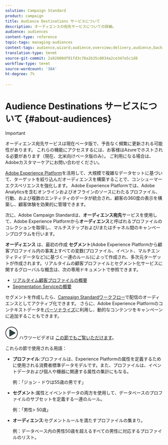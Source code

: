 ```yaml
---
solution: Campaign Standard
product: campaign
title: Audience Destinations サービスについて
description: オーディエンスの宛先サービスについての詳細。
audience: audiences
content-type: reference
topic-tags: managing-audiences
context-tags: audience,wizard;audience,overview;delivery,audience,back
translation-type: tm+mt
source-git-commit: 2a92600df01fd3c78a2b35c8034a2ce347e5c1d8
workflow-type: tm+mt
source-wordcount: '384'
ht-degree: 7%

---
```



# Audience Destinations サービスについて {#about-audiences}

>[!IMPORTANT]
>
>オーディエンス宛先サービスは現在ベータ版で、予告なく頻繁に更新される可能性があります。 これらの機能にアクセスするには、お客様はAzureでホストされる必要があります（現在、北米向けベータ版のみ）。 ご利用になる場合は、Adobeカスタマーケアにお問い合わせください。

[Adobe Experience Platform](https://docs.adobe.com/content/help/en/experience-platform/landing/home.html)を活用して、大規模で複雑なデータセットに基づいて、ターゲットを絞り込んだオーディエンスを構築することで、コンシューマーエクスペリエンスを強化します。 Adobe Experience Platformでは、Adobe Analyticsを含むオンラインおよびオフラインのソースにわたるプロファイル、行動、および複数のエンティティのデータが統合され、顧客の360度の表示を構築し、顧客体験を効果的に管理できます。

次に、Adobe Campaign Standardは、**オーディエンス宛先**&#x200B;サービスを使用して、Adobe Experience Platformから&#x200B;**オーディエンス**&#x200B;と呼ばれるプロファイルのコレクションを取得し、マルチステップおよび/またはチャネル間のキャンペーンプログラムを行います。

**オーディエンス** は、最初の作成 **セグメント**(Adobe Experience Platformから顧客プロファイル内の事実上すべての変数(プロファイル、イベント、マルチエンティティデータなど)に基づく一連のルール)によって作成され、多次元ターゲットが作成されます。リアルタイムの顧客プロファイルとセグメント化サービスに関するグローバルな概念は、次の専用ドキュメントで参照できます。

* [リアルタイム顧客プロファイルの概要](https://docs.adobe.com/content/help/ja-JP/experience-platform/profile/home.html)
* [Segmentation Serviceの概要](https://docs.adobe.com/content/help/en/experience-platform/segmentation/home.html)

セグメントを作成したら、[Campaign Standardワークフロー](../../automating/using/aep-targeting-audiences.md)で配信のオーディエンスとしてアクティブ化できます。 さらに、Adobe Experience Platformのコンテキストデータを[パーソナライズ](../../automating/using/aep-personalizing-campaigns.md)に利用し、動的なコンテンツをキャンペーンに追加することもできます。

![](assets/do-not-localize/how-to-video.png) ハウツービデオは [この節でもご覧いただけます](https://docs.adobe.com/content/help/ja-JP/campaign-standard-learn/tutorials/profiles-and-audiences/audience-destinations/audience-destinations-overview.translate.html)。

これらの節で使用される用語：

* **プロファイル**:プロファイルは、Experience Platformの属性を定義するために使用される消費者標準データモデルです。また、プロファイルは、イベントデータおよび個人や機器に関連する属性の集計にもなる。

   例：「ジョン・ドウは55歳の男です」

* **セグメント**:属性とイベントデータの両方を使用して、データベースのプロファイルのサブセットを定義する一連のルール。

   例：「男性> 50歳」

* **オーディエンス**:セグメントルールを満たすプロファイルの集まり。

   例：データベース内の男性50歳を超えるすべての男性に対応するプロファイルのリスト。
